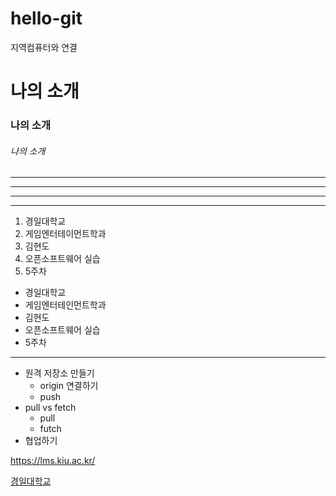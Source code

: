 # hello-git
지역컴퓨터와 연결


# 나의 소개
### 나의 소개
###### 나의 소개
---
------
----------
******
1. 경일대학교
2. 게임엔터테이먼트학과
3. 김현도
4. 오픈소프트웨어 실습
5. 5주차

- 경일대학교
- 게임엔터테인먼트학과
- 김현도
- 오픈소프트웨어 실습
- 5주차
---
- 원격 저장소 만들기
  - origin 연결하기
  - push
- pull vs fetch
  - pull
  - futch
- 협업하기

https://lms.kiu.ac.kr/

[경일대학교](www.kiu.ac.kr)
